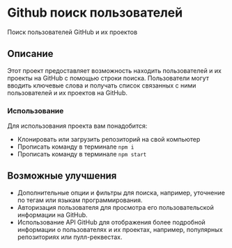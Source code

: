 # Github поиск пользователей

Поиск пользователей GitHub и их проектов

## Описание

Этот проект предоставляет возможность находить пользователей и их проекты на GitHub с помощью строки поиска. Пользователи могут вводить ключевые слова и получать список связанных с ними пользователей и их проектов на GitHub.

### Использование

Для использования проекта вам понадобится:

- Клонировать или загрузить репозиторий на свой компьютер
- Прописать команду в терминале `npm i`
- Прописать команду в терминале `npm start`

## Возможные улучшения

- Дополнительные опции и фильтры для поиска, например, уточнение по тегам или языкам программирования.
- Авторизация пользователя для просмотра его пользовательской информации на GitHub.
- Использование API GitHub для отображения более подробной информации о пользователях и их проектах, например, популярных репозиториях или пулл-реквестах.
